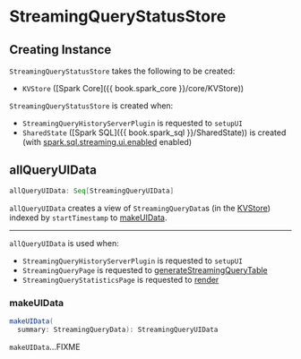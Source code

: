 # StreamingQueryStatusStore

## Creating Instance

`StreamingQueryStatusStore` takes the following to be created:

* <span id="store"> `KVStore` ([Spark Core]({{ book.spark_core }}/core/KVStore))

`StreamingQueryStatusStore` is created when:

* `StreamingQueryHistoryServerPlugin` is requested to `setupUI`
* `SharedState` ([Spark SQL]({{ book.spark_sql }}/SharedState)) is created (with [spark.sql.streaming.ui.enabled](../configuration-properties.md#spark.sql.streaming.ui.enabled) enabled)

## <span id="allQueryUIData"> allQueryUIData

```scala
allQueryUIData: Seq[StreamingQueryUIData]
```

`allQueryUIData` creates a view of `StreamingQueryData`s (in the [KVStore](#store)) indexed by `startTimestamp` to [makeUIData](#makeUIData).

---

`allQueryUIData` is used when:

* `StreamingQueryHistoryServerPlugin` is requested to `setupUI`
* `StreamingQueryPage` is requested to [generateStreamingQueryTable](StreamingQueryPage.md#generateStreamingQueryTable)
* `StreamingQueryStatisticsPage` is requested to [render](StreamingQueryStatisticsPage.md#render)

### <span id="makeUIData"> makeUIData

```scala
makeUIData(
  summary: StreamingQueryData): StreamingQueryUIData
```

`makeUIData`...FIXME
